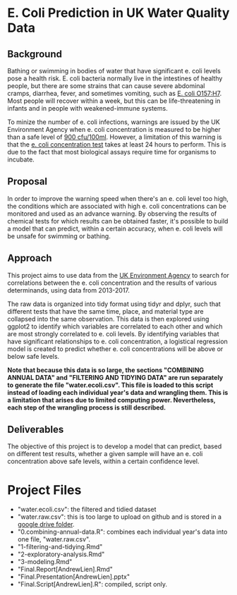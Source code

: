 # E. Coli Prediction in UK Water Quality Data

## Background

Bathing or swimming in bodies of water that have significant e. coli levels pose a health risk. E. coli bacteria normally live in the intestines of healthy people, but there are some strains that can cause severe abdominal cramps, diarrhea, fever, and sometimes vomiting, such as [E. coli O157:H7](https://www.medicalnewstoday.com/articles/68511.php). Most people will recover within a week, but this can be life-threatening in infants and in people with weakened-immune systems.  

To minize the number of e. coli infections, warnings are issued by the UK Environment Agency when e. coli concentration is measured to be higher than a safe level of [900 cfu/100ml](https://environment.data.gov.uk/bwq/profiles/help-understanding-data.html). However, a limitation of this warning is that the [e. coli concentration test](https://www.epa.gov/sites/production/files/2015-08/documents/method_1604_2002.pdf) takes at least 24 hours to perform. This is due to the fact that most biological assays require time for organisms to incubate.

## Proposal

In order to improve the warning speed when there's an e. coli level too high, the conditions which are associated with high e. coli concentrations can be monitored and used as an advance warning. By observing the results of chemical tests for which results can be obtained faster, it's possible to build a model that can predict, within a certain accuracy, when e. coli levels will be unsafe for swimming or bathing.

## Approach

This project aims to use data from the [UK Environment Agency](http://environment.data.gov.uk/water-quality/view/landing) to search for correlations between the e. coli concentration and the results of various determinands, using data from 2013-2017.

The raw data is organized into tidy format using tidyr and dplyr, such that different tests that have the same time, place, and material type are collapsed into the same observation. This data is then explored using ggplot2 to identify which variables are correlated to each other and which are most strongly correlated to e. coli levels. By identifying variables that have significant relationships to e. coli concentration, a logistical regression model is created to predict whether e. coli concentrations will be above or below safe levels.

**Note that because this data is so large, the sections "COMBINING ANNUAL DATA" and "FILTERING AND TIDYING DATA" are run separately to generate the file "water.ecoli.csv". This file is loaded to this script instead of loading each individual year's data and wrangling them. This is a limitation that arises due to limited computing power. Nevertheless, each step of the wrangling process is still described.**

## Deliverables

The objective of this project is to develop a model that can predict, based on different test results, whether a given sample will have an e. coli concentration above safe levels, within a certain confidence level.

# Project Files

- "water.ecoli.csv": the filtered and tidied dataset
- "water.raw.csv": this is too large to upload on github and is stored in a [google drive folder](https://drive.google.com/drive/folders/1CD8-oHrF6VQyjEdSL8v6PSWbstwB0T08).
- "0.combining-annual-data.R": combines each individual year's data into one file, "water.raw.csv".
- "1-filtering-and-tidying.Rmd" 
- "2-exploratory-analysis.Rmd"
- "3-modeling.Rmd"
- "Final.Report[AndrewLien].Rmd"
- "Final.Presentation[AndrewLien].pptx"
- "Final.Script[AndrewLien].R": compiled, script only.
